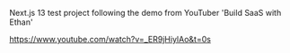 Next.js 13 test project following the demo from YouTuber 'Build SaaS with Ethan'

https://www.youtube.com/watch?v=_ER9jHiylAo&t=0s
